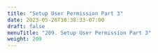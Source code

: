 ```yaml
---
title: "Setup User Permission Part 3"
date: 2023-05-26T10:38:33-07:00
draft: false
menuTitle: "209. Setup User Permission Part 3"
weight: 209
---
```


